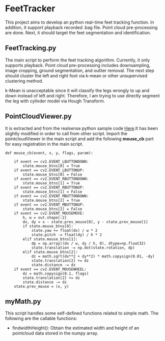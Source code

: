 # FeetTracker
This project aims to develop an python real-time feet tracking function. In addition, it support playback recorded .bag file.
Point cloud pre-processing are done. Next, it should target the feet segmentation and identification.

## FeetTracking.py
The main script to perform the feet tracking algorithm. Currently, it only supports playback.
Point cloud pre-processing includes downsampling, image cropping, ground segmentation, and outlier removal.
The next step should cluster the left and right foot via k-mean or other unsupervised clustering method.

k-Mean is unacceptable since it will classify the legs wrongly to up and down instead of left and right. Therefore, I am trying to use directly segment the leg with cylinder model via Hough Transform.

## PointCloudViewer.py
It is extracted and from the realsense python sample code [Here](https://github.com/IntelRealSense/librealsense/blob/master/wrappers/python/examples/opencv_pointcloud_viewer.py).It has been slightly modified in order to call from other script. Import the pointcloudViewer in the main script and add the following **mouse_cb** part for easy registration in the main script.
```
def mouse_cb(event, x, y, flags, param):

    if event == cv2.EVENT_LBUTTONDOWN:
        state.mouse_btns[0] = True
    if event == cv2.EVENT_LBUTTONUP:
        state.mouse_btns[0] = False
    if event == cv2.EVENT_RBUTTONDOWN:
        state.mouse_btns[1] = True
    if event == cv2.EVENT_RBUTTONUP:
        state.mouse_btns[1] = False
    if event == cv2.EVENT_MBUTTONDOWN:
        state.mouse_btns[2] = True
    if event == cv2.EVENT_MBUTTONUP:
        state.mouse_btns[2] = False
    if event == cv2.EVENT_MOUSEMOVE:
        h, w = out.shape[:2]
        dx, dy = x - state.prev_mouse[0], y - state.prev_mouse[1]
        if state.mouse_btns[0]:
            state.yaw += float(dx) / w * 2
            state.pitch -= float(dy) / h * 2
        elif state.mouse_btns[1]:
            dp = np.array((dx / w, dy / h, 0), dtype=np.float32)
            state.translation -= np.dot(state.rotation, dp)
        elif state.mouse_btns[2]:
            dz = math.sqrt(dx**2 + dy**2) * math.copysign(0.01, -dy)
            state.translation[2] += dz
            state.distance -= dz
    if event == cv2.EVENT_MOUSEWHEEL:
        dz = math.copysign(0.1, flags)
        state.translation[2] += dz
        state.distance -= dz
    state.prev_mouse = (x, y)
```
## myMath.py
This script handles some self-defined functions related to simple math. The following are the callable functions:
- findwidthHeight(): Obtain the estimated width and height of an pointcloud data stored in the numpy array.
